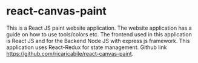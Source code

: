 # react-canvas-paint

This is a React JS paint website application. The website application has a guide on how to use tools/colors etc. The frontend used in this application is React JS and for the Backend Node JS with express js framework. This application uses React-Redux for state management. Github link https://github.com/ricaricabile/react-canvas-paint.
